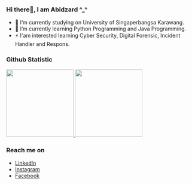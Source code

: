 ### Hi there👋, I am Abidzard ^_^

- 🔭 I’m currently studying on University of Singaperbangsa Karawang.
- 🌱 I’m currently learning Python Programming and Java Programming.
- ⚡ I'am interested learning Cyber Security, Digital Forensic, Incident Handler and Respons.

### Github Statistic
<p align="left">
<a href="https://github.com/abidzard">
  <img height="180em" src="https://github-readme-stats-eight-theta.vercel.app/api?username=abidzard&show_icons=true&theme=algolia&include_all_commits=true&count_private=true"/>
  <img height="180em" src="https://github-readme-stats-eight-theta.vercel.app/api/top-langs/?username=abidzard&layout=compact&langs_count=8&theme=algolia"/>
</a>
</p>

### Reach me on
- <a href="https://www.linkedin.com/in/abidzard/">LinkedIn</a>
- <a href="https://www.instagram.com/abdzrdladhst/">Instagram</a>
- <a href="https://www.facebook.com/abidzrd">Facebook</a>

<!--
**abidzard/abidzard** is a ✨ _special_ ✨ repository because its `README.md` (this file) appears on your GitHub profile.

Here are some ideas to get you started:

- 🔭 I’m currently studying on University of Singaperbangsa Karawang
- 🌱 I’m currently learning Digital Forensic, Incident Handler and Respons, and Java Programming
- 👯 I’m looking to collaborate on ...
- 🤔 I’m looking for help with ...
- 💬 Ask me about ...
- 📫 How to reach me: ...
- 😄 Pronouns: ...
- ⚡ Fun fact: ...
-->
